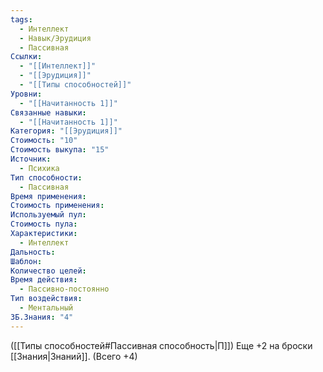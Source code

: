 ```yaml
---
tags:
  - Интеллект
  - Навык/Эрудиция
  - Пассивная
Ссылки:
  - "[[Интеллект]]"
  - "[[Эрудиция]]"
  - "[[Типы способностей]]"
Уровни:
  - "[[Начитанность 1]]"
Связанные навыки:
  - "[[Начитанность 1]]"
Категория: "[[Эрудиция]]"
Стоимость: "10"
Стоимость выкупа: "15"
Источник:
  - Психика
Тип способности:
  - Пассивная
Время применения: 
Стоимость применения: 
Используемый пул: 
Стоимость пула: 
Характеристики:
  - Интеллект
Дальность: 
Шаблон: 
Количество целей: 
Время действия:
  - Пассивно-постоянно
Тип воздействия:
  - Ментальный
ЗБ.Знания: "4"
---
```

([[Типы способностей#Пассивная способность|П]]) Еще +2 на броски [[Знания|Знаний]]. (Всего +4)